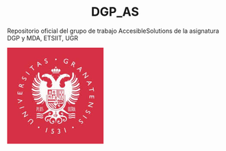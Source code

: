 <h1 align="center"> DGP_AS </h1>
Repositorio oficial del grupo de trabajo AccesibleSolutions de la asignatura DGP y MDA, ETSIIT, UGR

![](images/logo.jpeg)